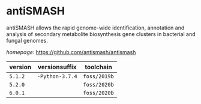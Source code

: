 # antiSMASH

antiSMASH allows the rapid genome-wide identification, annotation and analysis of secondary  metabolite biosynthesis gene clusters in bacterial and fungal genomes.

*homepage*: <https://github.com/antismash/antismash>

version | versionsuffix | toolchain
--------|---------------|----------
``5.1.2`` | ``-Python-3.7.4`` | ``foss/2019b``
``5.2.0`` |  | ``foss/2020b``
``6.0.1`` |  | ``foss/2020b``
